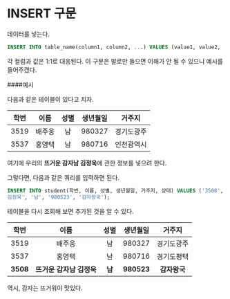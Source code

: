 # INSERT 구문
데이터를 넣는다. 

```sql
INSERT INTO table_name(column1, column2, ...) VALUES (value1, value2, ...)
```

각 컬럼과 값은 1:1로 대응된다. 이 구문은 말로만 들으면 이해가 안 될 수 있으니 예시를 들어주겠다.

####예시

다음과 같은 테이블이 있다고 치자. 

|학번|이름|성별|생년월일|거주지|
|:-:|:-:|:-:|:-:|:-:|
|3519|배주웅|남|980327|경기도광주|
|3537|홍영택|남|980716|인천광역시|

여기에 우리의 **뜨거운 감자남 김정욱**에 관한 정보를 넣으려 한다.

그렇다면, 다음과 같은 쿼리를 입력하면 된다.

```sql
INSERT INTO student(학번, 이름, 성별, 생년월일, 거주지, 상태) VALUES ('3508', '뜨거운 감자남 
김정욱', '남', '980523', '감자왕국'); 
``` 

테이블을 다시 조회해 보면 추가된 것을 알 수 있다.

|학번|이름|성별|생년월일|거주지|
|:-:|:-:|:-:|:-:|:-:|
|3519|배주웅|남|980327|경기도광주|
|3537|홍영택|남|980716|경기도평택|
|**3508**|**뜨거운 감자남 김정욱**|**남**|**980523**|**감자왕국**|

역시, 감자는 뜨거워야 맛있다.

